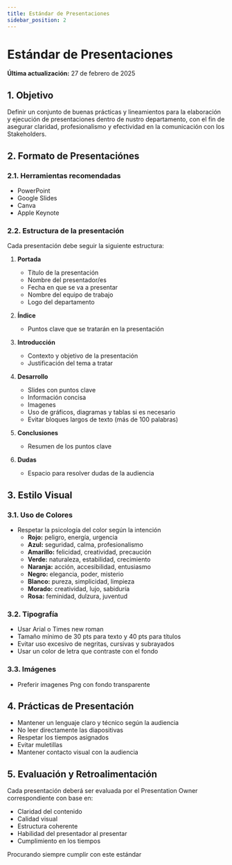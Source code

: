 ```yaml
---
title: Estándar de Presentaciones
sidebar_position: 2
---
```


# Estándar de Presentaciones

**Última actualización:** 27 de febrero de 2025

## 1. Objetivo

Definir un conjunto de buenas prácticas y lineamientos para la elaboración y ejecución de presentaciones dentro de nustro departamento, con el fin de asegurar claridad, profesionalismo y efectividad en la comunicación con los Stakeholders.

## 2. Formato de Presentaciónes

### 2.1. Herramientas recomendadas
- PowerPoint
- Google Slides
- Canva
- Apple Keynote

### 2.2. Estructura de la presentación
Cada presentación debe seguir la siguiente estructura:

1. **Portada**
   - Título de la presentación
   - Nombre del presentador/es
   - Fecha en que se va a presentar
   - Nombre del equipo de trabajo
   - Logo del departamento

2. **Índice**
   - Puntos clave que se tratarán en la presentación

3. **Introducción**
   - Contexto y objetivo de la presentación
   - Justificación del tema a tratar

4. **Desarrollo**
   - Slides con puntos clave
   - Información concisa
   - Imagenes
   - Uso de gráficos, diagramas y tablas si es necesario
   - Evitar bloques largos de texto (más de 100 palabras)

5. **Conclusiones**
   - Resumen de los puntos clave

6. **Dudas**
   - Espacio para resolver dudas de la audiencia

## 3. Estilo Visual

### 3.1. Uso de Colores
- Respetar la psicología del color según la intención
  - **Rojo:** peligro, energía, urgencia
  - **Azul:** seguridad, calma, profesionalismo
  - **Amarillo:** felicidad, creatividad, precaución
  - **Verde:** naturaleza, estabilidad, crecimiento
  - **Naranja:** acción, accesibilidad, entusiasmo
  - **Negro:** elegancia, poder, misterio
  - **Blanco:** pureza, simplicidad, limpieza
  - **Morado:** creatividad, lujo, sabiduría
  - **Rosa:** feminidad, dulzura, juventud

### 3.2. Tipografía
- Usar Arial o Times new roman
- Tamaño mínimo de 30 pts para texto y 40 pts para títulos
- Evitar uso excesivo de negritas, cursivas y subrayados
- Usar un color de letra que contraste con el fondo

### 3.3. Imágenes
- Preferir imagenes Png con fondo transparente

## 4. Prácticas de Presentación

- Mantener un lenguaje claro y técnico según la audiencia
- No leer directamente las diapositivas
- Respetar los tiempos asignados
- Evitar muletillas
- Mantener contacto visual con la audiencia

## 5. Evaluación y Retroalimentación

Cada presentación deberá ser evaluada por el Presentation Owner correspondiente con base en:
- Claridad del contenido
- Calidad visual
- Estructura coherente
- Habilidad del presentador al presentar
- Cumplimiento en los tiempos

Procurando siempre cumplir con este estándar
